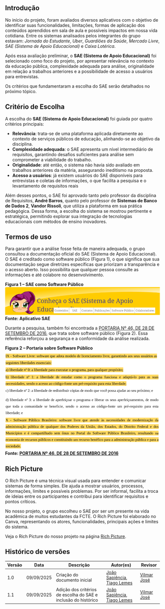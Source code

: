 ## Introdução

No início do projeto, foram avaliados diversos aplicativos com o objetivo de identificar suas funcionalidades, limitações, formas de aplicação dos conteúdos aprendidos em sala de aula e possíveis impactos em nossa vida cotidiana. Entre os sistemas analisados pelos integrantes do grupo estavam: *Jornada do Estudante*, *Uber*, *Guardiões da Saúde*, *Mercado Livre*, *SAE (Sistema de Apoio Educacional)* e *Caixa Lotérica*.

Após essa avaliação preliminar, o **SAE (Sistema de Apoio Educacional)** foi selecionado como foco do projeto, por apresentar relevância no contexto da educação pública, complexidade adequada para análise, originalidade em relação a trabalhos anteriores e a possibilidade de acesso a usuários para entrevistas.  

Os critérios que fundamentaram a escolha do SAE serão detalhados no próximo tópico.


## Critério de Escolha

A escolha do **SAE (Sistema de Apoio Educacional)** foi guiada por quatro critérios principais:

- **Relevância**: trata-se de uma plataforma aplicada diretamente ao contexto de serviços públicos de educação, alinhando-se ao objetivo da disciplina.  
- **Complexidade adequada**: o SAE apresenta um nível intermediário de requisitos, garantindo desafios suficientes para análise sem comprometer a viabilidade do trabalho.  
- **Originalidade**: até então, o sistema não havia sido avaliado em trabalhos anteriores da matéria, assegurando ineditismo na proposta.  
- **Acesso a usuários**: já existem usuários do SAE disponíveis para entrevistas e coletas de informações, o que facilita a pesquisa e o levantamento de requisitos reais

Além desses pontos, o SAE foi aprovado tanto pelo professor da disciplina de Requisitos, **André Barros**, quanto pelo professor de **Sistemas de Banco de Dados 2**, **Vandor Rissoli**, que utiliza a plataforma em sua prática pedagógica. Dessa forma, a escolha do sistema se mostrou pertinente e estratégica, permitindo explorar sua integração de tecnologias educacionais com métodos de ensino inovadores.

## Termos de uso 
Para garantir que a análise fosse feita de maneira adequada, o grupo consultou a documentação oficial do SAE (Sistema de Apoio Educacional). O SAE é creditado como software público (Figura 1), o que significa que sua documentação segue diretrizes específicas que priorizam a transparência e o acesso aberto. Isso possibilita que qualquer pessoa consulte as informações e até colabore no desenvolvimento.

**Figura 1 – SAE como Software Público**
![SAE](../imagens/termoUso/SAEsoftwarePublico.png)  
**Fonte: Aplicativo SAE**

Durante a pesquisa, também foi encontrada a [PORTARIA Nº 46, DE 28 DE SETEMBRO DE 2016](../arquivos/PORTARIA_N__46__DE_28_DE_SETEMBRO_DE_2016-1.pdf), que trata sobre software público (Figura 2). Essa referência reforçou a segurança e a conformidade da análise realizada.

**Figura 2 – Portaria sobre Software Público**
![Portaria Software Público](../imagens/termoUso/portariaSoftwarePublico.png)  
**Fonte: [PORTARIA Nº 46, DE 28 DE SETEMBRO DE 2016](../arquivos/PORTARIA_N__46__DE_28_DE_SETEMBRO_DE_2016-1.pdf)**

## Rich Picture
O Rich Picture é uma técnica visual usada para entender e comunicar sistemas de forma simples. Ele ajuda a mostrar usuários, processos, informações, limites e possíveis problemas. Por ser informal, facilita a troca de ideias entre os participantes e contribui para identificar requisitos e pontos críticos.

No nosso projeto, o grupo escolheu o SAE por ser um presente na vida acadêmica de muitos estudantes da FCTE. O Rich Picture foi elaborado no Canva, representando os atores, funcionalidades, principais ações e limites do sistema.

Veja o Rich Picture do nosso projeto na página [Rich Picture](../Rich-picture/richpicture.md). 

## Histórico de versões

| Versão      | Data | Descrição                                                        | Autor(es)                       | Revisor |
|------------|--------|------------------------------------------------------------------|---------------------------------|---------|
| 1.0 | 09/09/2025   | Criação do documento inicial                                     | [João Sapiência]((https://github.com/JoaoSapiencia)), [Tiago Lemes](https://github.com/TiagoTeixeira-2005)     | [Vilmar José](https://github.com/VilmarFagundes)
| 1.1 | 09/09/2025   | Adição dos critérios de escolha do SAE e inclusão do histórico   | [João Sapiência]((https://github.com/JoaoSapiencia)), [Tiago Lemes](https://github.com/TiagoTeixeira-2005)     | [Vilmar José](https://github.com/VilmarFagundes)
